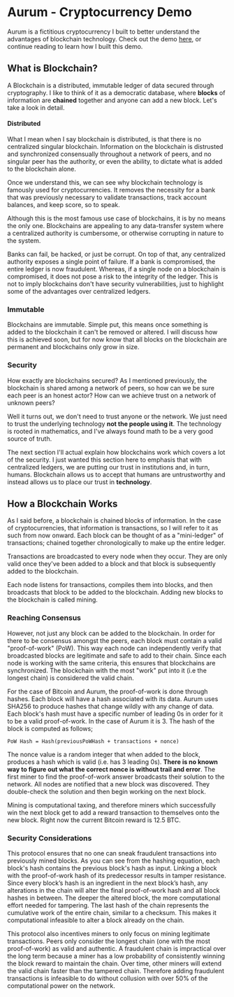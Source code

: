 # Aurum - Cryptocurrency Demo

Aurum is a fictitious cryptocurrency I built to better understand the advantages of blockchain technology. Check out the demo [here](https://kytha.github.io/aurum), or continue reading to learn how I built this demo.

## What is Blockchain?

A Blockchain is a distributed, immutable ledger of data secured through cryptography. I like to think of it as a democratic database, where **blocks** of information are **chained** together and anyone can add a new block. Let's take a look in detail.

#### Distributed

What I mean when I say blockchain is distributed, is that there is no centralized singular blockchain. Information on the blockchain is distrusted and synchronized consensually throughout a network of peers, and no singular peer has the authority, or even the ability, to dictate what is added to the blockchain alone.

Once we understand this, we can see why blockchain technology is famously used for cryptocurrencies. It removes the necessity for a bank that was previously necessary to validate transactions, track account balances, and keep score, so to speak.

Although this is the most famous use case of blockchains, it is by no means the only one. Blockchains are appealing to any data-transfer system where a centralized authority is cumbersome, or otherwise corrupting in nature to the system.

Banks can fail, be hacked, or just be corrupt. On top of that, any centralized authority exposes a single point of failure. If a bank is compromised, the entire ledger is now fraudulent. Whereas, if a single node on a blockchain is compromised, it does not pose a risk to the integrity of the ledger. This is not to imply blockchains don't have security vulnerabilities, just to highlight some of the advantages over centralized ledgers.

### Immutable

Blockchains are immutable. Simple put, this means once something is added to the blockchain it can't be removed or altered. I will discuss how this is achieved soon, but for now know that all blocks on the blockchain are permanent and blockchains only grow in size.

### Security

How exactly are blockchains secured? As I mentioned previously, the blockchain is shared among a network of peers, so how can we be sure each peer is an honest actor? How can we achieve trust on a network of unknown peers?

Well it turns out, we don't need to trust anyone or the network. We just need to trust the underlying technology **not the people using it**. The technology is rooted in mathematics, and I've always found math to be a very good source of truth.

The next section I'll actual explain how blockchains work which covers a lot of the security. I just wanted this section here to emphasis that with centralized ledgers, we are putting our trust in institutions and, in turn, humans. Blockchain allows us to accept that humans are untrustworthy and instead allows us to place our trust in **technology**.

## How a Blockchain Works

As I said before, a blockchain is chained blocks of information. In the case of cryptocurrencies, that information is transactions, so I will refer to it as such from now onward. Each block can be thought of as a "mini-ledger" of transactions; chained together chronologically to make up the entire ledger.

Transactions are broadcasted to every node when they occur. They are only valid once they've been added to a block and that block is subsequently added to the blockchain.

Each node listens for transactions, compiles them into blocks, and then broadcasts that block to be added to the blockchain. Adding new blocks to the blockchain is called mining.

### Reaching Consensus

However, not just any block can be added to the blockchain. In order for there to be consensus amongst the peers, each block must contain a valid "proof-of-work" (PoW). This way each node can independently verify that broadcasted blocks are legitimate and safe to add to their chain. Since each node is working with the same criteria, this ensures that blockchains are synchronized. The blockchain with the most "work" put into it (i.e the longest chain) is considered the valid chain.

For the case of Bitcoin and Aurum, the proof-of-work is done through hashes. Each block will have a hash associated with its data. Aurum uses SHA256 to produce hashes that change wildly with any change of data. Each block's hash must have a specific number of leading 0s in order for it to be a valid proof-of-work. In the case of Aurum it is 3. The hash of the block is computed as follows;

`PoW Hash = Hash(previousPoWHash + transactions + nonce)`

The nonce value is a random integer that when added to the block, produces a hash which is valid (i.e. has 3 leading 0s). **There is no known way to figure out what the correct nonce is without trail and error**. The first miner to find the proof-of-work answer broadcasts their solution to the network. All nodes are notified that a new block was discovered. They double-check the solution and then begin working on the next block.

Mining is computational taxing, and therefore miners which successfully win the next block get to add a reward transaction to themselves onto the new block. Right now the current Bitcoin reward is 12.5 BTC.

### Security Considerations

This protocol ensures that no one can sneak fraudulent transactions into previously mined blocks. As you can see from the hashing equation, each block's hash contains the previous block's hash as input. Linking a block with the proof-of-work hash of its predecessor results in tamper resistance. Since every block’s hash is an ingredient in the next block’s hash, any alterations in the chain will alter the final proof-of-work hash and all block hashes in between. The deeper the altered block, the more computational effort needed for tampering. The last hash of the chain represents the cumulative work of the entire chain, similar to a checksum. This makes it computational infeasible to alter a block already on the chain.

This protocol also incentives miners to only focus on mining legitimate transactions. Peers only consider the longest chain (one with the most proof-of-work) as valid and authentic. A fraudulent chain is impractical over the long term because a miner has a low probability of consistently winning the block reward to maintain the chain. Over time, other miners will extend the valid chain faster than the tampered chain. Therefore adding fraudulent transactions is infeasible to do without collusion with over 50% of the computational power on the network.
